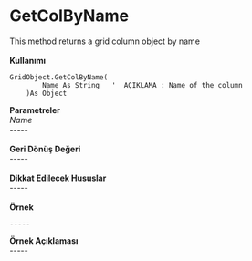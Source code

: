 # GetColByName

This method returns a grid column object by name\
\
**Kullanımı**

```
GridObject.GetColByName(
		Name As String   '  AÇIKLAMA : Name of the column
	)As Object
```

**Parametreler**\
_Name_\
\-----\
\
**Geri Dönüş Değeri**\
\-----\
\
**Dikkat Edilecek Hususlar**\
\-----\
\
**Örnek**

```
-----
```

**Örnek Açıklaması**\
\-----
